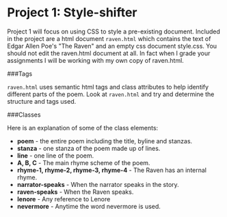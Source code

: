 # Project 1: Style-shifter

Project 1 will focus on using CSS to style a pre-existing document. Included in the project are a html document <code>raven.html</code> which contains the text of Edgar Allen Poe's "The Raven" and an empty css document style.css. You should not edit the raven.html document at all. In fact when I grade your assignments I will be working with my own copy of raven.html.

###Tags

<code>raven.html</code> uses semantic html tags and class attributes to help identify different parts of the poem. Look at <code>raven.html</code> and try and determine the structure and tags used.

###Classes

Here is an explanation of some of the class elements:

* **poem** - the entire poem including the title, byline and stanzas.
* **stanza** - one stanza of the poem made up of lines.
* **line** - one line of the poem.
* **A, B, C** - The main rhyme scheme of the poem.
* **rhyme-1, rhyme-2, rhyme-3, rhyme-4** - The Raven has an internal rhyme.
* **narrator-speaks** - When the narrator speaks in the story.
* **raven-speaks** - When the Raven speaks.
* **lenore** - Any reference to Lenore
* **nevermore** - Anytime the word nevermore is used.





